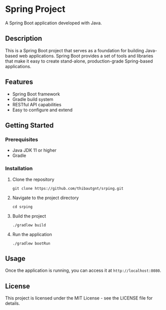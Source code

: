 # Spring Project

A Spring Boot application developed with Java.

## Description

This is a Spring Boot project that serves as a foundation for building Java-based web applications. Spring Boot provides a set of tools and libraries that make it easy to create stand-alone, production-grade Spring-based applications.

## Features

- Spring Boot framework
- Gradle build system
- RESTful API capabilities
- Easy to configure and extend

## Getting Started

### Prerequisites

- Java JDK 11 or higher
- Gradle

### Installation

1. Clone the repository
   ```
   git clone https://github.com/thibautgnt/srping.git
   ```

2. Navigate to the project directory
   ```
   cd srping
   ```

3. Build the project
   ```
   ./gradlew build
   ```

4. Run the application
   ```
   ./gradlew bootRun
   ```

## Usage

Once the application is running, you can access it at `http://localhost:8080`.

## License

This project is licensed under the MIT License - see the LICENSE file for details.
